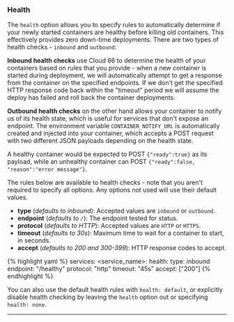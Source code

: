 <!-- usedin: [ _legacy_docker/stack-management] - post: -->


### Health

The `health` option allows you to specify rules to automatically determine if your newly started containers are healthy before killing old containers. This effectively provides zero down-time deployments. There are two types of health checks - `inbound` and `outbound`:

**Inbound health checks** use Cloud 66 to determine the health of your containers based on rules that you provide - when a new container is started during deployment, we will automatically attempt to get a response from the container on the specified endpoints. If we don't get the specified HTTP response code back within the "timeout" period we will assume the deploy has failed and roll back the container deployments.

**Outbound health checks** on the other hand allows your container to notify us of its health state, which is useful for services that don't expose an endpoint. The environment variable `CONTAINER_NOTIFY_URL` is automatically created and injected into your container, which accepts a POST request with two different JSON payloads depending on the health state.

A healthy container would be expected to POST `{"ready":true}` as its payload, while an unhealthy container can POST `{"ready":false, "reason":"error message"}`.

The rules below are available to health checks - note that you aren't required to specify all options. Any options not used will use their default values.

- **type** (_defaults to inbound_): Accepted values are `inbound` or `outbound`.
- **endpoint** (_defaults to `/`_): The endpoint tested for status.
- **protocol** (_defaults to HTTP_): Accepted values are `HTTP` or `HTTPS`.
- **timeout** (_defaults to 30s_): Maximum time to wait for a container to start, in seconds.
- **accept** (_defaults to 200 and 300-399_): HTTP response codes to accept.

{% highlight yaml %}
services:
    <service_name>:
        health:
          type: inbound
          endpoint: "/healthy"
          protocol: "http"
          timeout: "45s"
          accept: ["200"]
{% endhighlight %}  

You can also use the default health rules with `health: default`, or explicitly disable health checking by leaving the `health` option out or specifying `health: none`.

* * *


